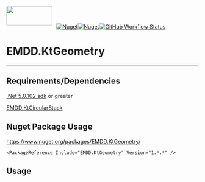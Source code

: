 <img align="left" src="src/EMDD.KtEquatable/Images/emd2.png" width="120" height="50">

&nbsp;

&nbsp; 
[![Nuget](https://img.shields.io/nuget/v/EMDD.KtGeometry)](https://www.nuget.org/packages/EMDD.KtGeometry/)[![Nuget](https://img.shields.io/nuget/dt/EMDD.KtGeometry)](https://www.nuget.org/stats/packages/EMDD.KtGeometry?groupby=Version&groupby=ClientName&groupby=ClientVersion)[![GitHub Workflow Status](https://img.shields.io/github/workflow/status/marlond18/EMDD.KtGeometry/Run%20Tests)](https://github.com/marlond18/EMDD.KtGeometry/actions/workflows/"Run%20Test.yml")
&nbsp;

# EMDD.KtGeometry
____________________

## Requirements/Dependencies

[.Net 5.0.102 sdk](https://dotnet.microsoft.com/download/dotnet/5.0) or greater

[EMDD.KtCircularStack](https://www.nuget.org/packages/EMDD.KtCircularStack/)

## Nuget Package Usage

https://www.nuget.org/packages/EMDD.KtGeometry/

`<PackageReference Include="EMDD.KtGeometry" Version="1.*.*" />`

## Usage
